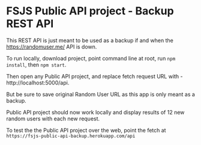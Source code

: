 # FSJS Public API project - Backup REST API

This REST API is just meant to be used as a backup if and when the https://randomuser.me/ API is down.

To run locally, download project, point command line at root, run `npm install`, then `npm start`.  

Then open any Public API project, and replace fetch request URL with - http://localhost:5000/api.

But be sure to save original Random User URL as this app is only meant as a backup.

Public API project should now work locally and display results of 12 new random users with each new request.

To test the the Public API project over the web, point the fetch at `https://fsjs-public-api-backup.herokuapp.com/api`